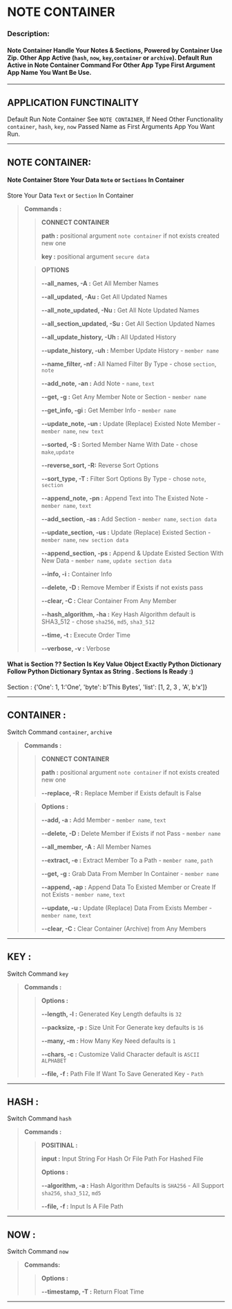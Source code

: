 # NOTE CONTAINER
### Description:
#### Note Container Handle Your Notes & Sections, Powered by Container Use Zip. Other App Active (`hash`, `now`, `key`,`container` or `archive`). Default Run Active in Note Container Command For Other App Type First Argument App Name You Want Be Use.  
---
## APPLICATION FUNCTINALITY

Default Run Note Container See `NOTE CONTAINER`, If Need Other Functionality `container`, `hash`, `key`, `now` Passed Name as First Arguments App You Want Run.

---

## NOTE CONTAINER:

#### Note Container Store Your Data `Note` or `Sections` In Container

Store Your Data `Text` or `Section` In Container

> **Commands :**
>
> >**CONNECT CONTAINER**
> >
> >**path :** positional argument `note container` if not exists created new one
> >
> >**key :** positional argument `secure data`
>
> > **OPTIONS**
> >
> > **--all_names, -A :** Get All Member Names
> >
> > **--all_updated, -Au :** Get All Updated Names
> >
> > **--all_note_updated, -Nu :** Get All Note Updated Names
> >
> > **--all_section_updated, -Su :** Get All Section Updated Names
> >
> > **--all_update_history, -Uh :** All Updated History
> >
> > **--update_history, -uh :** Member Update History - `member name`
> >
> > **--name_filter, -nf :** All Named Filter By Type - chose `section`, `note`
> >
> > **--add_note, -an :** Add Note - `name`, `text`
> >
> > **--get, -g :** Get Any Member Note or Section - `member name`
> >
> > **--get_info, -gi :** Get Member Info - `member name`
> >
> > **--update_note, -un :** Update (Replace) Existed Note Member - `member name`, `new text`
> >
> > **--sorted, -S :** Sorted Member Name With Date - chose `make`,`update`
> >
> > **--reverse_sort, -R:** Reverse Sort Options
> >
> > **--sort_type, -T :** Filter Sort Options By Type - chose `note`, `section`
> >
> > **--append_note, -pn :** Append Text into The Existed Note - `member name`, `text`
> >
> > **--add_section, -as :** Add Section - `member name`, `section data`
> >
> > **--update_section, -us :** Update (Replace) Existed Section - `member name`, `new section data`
> >
> > **--append_section, -ps :** Append & Update Existed Section With New Data - `member name`, `update section data`
> >
> > **--info, -i :** Container Info
> >
> > **--delete, -D :** Remove Member if Exists if not exists pass
> >
> > **--clear, -C :** Clear Container From Any Member
> >
> > **--hash_algorithm, -ha :** Key Hash Algorithm default is SHA3_512 - chose `sha256`, `md5`, `sha3_512`
> >
> > **--time, -t :** Execute Order Time
> >
> > **--verbose, -v :** Verbose

#### What is Section ?? Section Is Key Value Object Exactly Python Dictionary Follow  Python Dictionary Syntax as String . Sections Is Ready :)

Section : {'One': 1, 1:'One', 'byte': b'This Bytes', 'list': [1, 2, 3 , 'A', b'x']}

---

## CONTAINER :

Switch Command `container`, `archive`

> **Commands :**
>
> > **CONNECT CONTAINER**
> >
> > **path :** positional argument `note container` if not exists created new one
> >
> > **--replace, -R :** Replace Member if Exists default is False
>
> > **Options :**
> >
> > **--add, -a :** Add Member - `member name`, `text`
> >
> > **--delete, -D :** Delete Member if Exists if not Pass - `member name`
> >
> > **--all_member, -A :** All Member Names
> >
> > **--extract, -e :** Extract Member To a Path - `member name`, `path`
> >
> > **--get, -g :** Grab Data From Member In Container - `member name`
> >
> > **--append, -ap :** Append Data To Existed Member or Create If not Exists - `member name`, `text`
> >
> > **--update, -u :** Update (Replace) Data From Exists Member - `member name`, `text`
> >
> > **--clear, -C :** Clear Container (Archive) from Any Members

---

## KEY :

Switch Command `key`

> **Commands :**
>
> > **Options :**
> >
> > **--length, -l :** Generated Key Length defaults is `32`
> >
> > **--packsize, -p :** Size Unit For Generate key defaults is `16`
> >
> > **--many, -m :** How Many Key Need defaults is `1`
> >
> > **--chars, -c :** Customize Valid Character default is `ASCII ALPHABET` 
> >
> > **--file, -f :** Path File If Want To Save Generated Key - `Path`

---

## HASH :

Switch Command `hash`

> **Commands :**
>
> > **POSITINAL :**
> >
> > **input :** Input String For Hash Or File Path For Hashed File
> >
> > **Options :**
> >
> > **--algorithm, -a :** Hash Algorithm Defaults is `SHA256` - All Support `sha256`, `sha3_512`, `md5`
> >
> > **--file, -f :** Input Is A File Path

---

## NOW :

Switch Command `now`

> **Commands:**
>
> > **Options :**
> >
> > **--timestamp, -T :** Return Float Time

---

